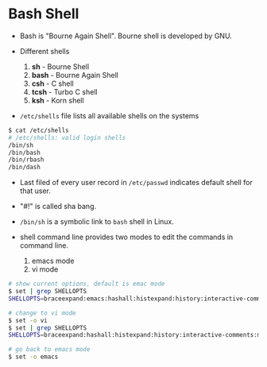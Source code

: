 # Bash Shell

* Bash is "Bourne Again Shell". Bourne shell is developed by GNU.
* Different shells
    1. **sh** - Bourne Shell
    1. **bash** - Bourne Again Shell
    1. **csh** - C shell
    1. **tcsh** - Turbo C shell
    1. **ksh** - Korn shell

* `/etc/shells` file lists all available shells on the systems

```bash
$ cat /etc/shells
# /etc/shells: valid login shells
/bin/sh
/bin/bash
/bin/rbash
/bin/dash
```

* Last filed of every user record in `/etc/passwd` indicates default shell for that user.

* "#!" is called sha bang.

* `/bin/sh` is a symbolic link to `bash` shell in Linux.

* shell command line provides two modes to edit the commands in command line. 
    1. emacs mode
    1. vi mode

```bash
# show current options, default is emac mode
$ set | grep SHELLOPTS
SHELLOPTS=braceexpand:emacs:hashall:histexpand:history:interactive-comments:monitor

# change to vi mode
$ set -o vi
$ set | grep SHELLOPTS
SHELLOPTS=braceexpand:hashall:histexpand:history:interactive-comments:monitor:vi

# go back to emacs mode
$ set -o emacs
```